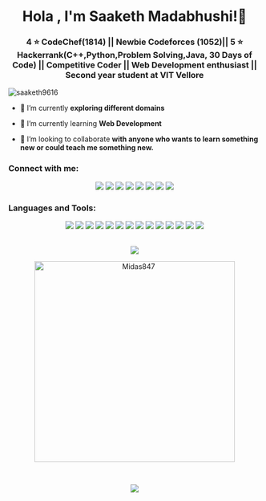<h1 align="center">Hola , I'm Saaketh Madabhushi!👋</h1>
<h3 align="center">4 ⭐ CodeChef(1814) || Newbie Codeforces (1052)|| 5 ⭐ Hackerrank(C++,Python,Problem Solving,Java, 30 Days of Code) || Competitive Coder || Web Development enthusiast || Second year student at VIT Vellore</h3>

<p align="left"> <img src="https://komarev.com/ghpvc/?username=saaketh9616&label=Profile%20views&color=0e75b6&style=flat" alt="saaketh9616" /> </p>

- 🔭 I’m currently **exploring different domains**

- 🌱 I’m currently learning **Web Development**

- 👯 I’m looking to collaborate **with anyone who wants to learn something new or could teach me something new.**

<h3 align="left">Connect with me:</h3>
<div align="center">
 <a href="https://www.linkedin.com/in/priya-saaketh-madabhushi-2341691bb/"><img src="https://img.shields.io/badge/LinkedIn-0077B5?style=for-the-badge&logo=linkedin&logoColor=white"/></a>
  <a href="https://www.instagram.com/saaketh_9616"><img src="https://img.shields.io/badge/Instagram-E4405F?style=for-the-badge&logo=instagram&logoColor=white"/></a>
  <a href="https://github.com/saaketh9616"><img src="https://img.shields.io/badge/GitHub-100000?style=for-the-badge&logo=github&logoColor=white"/></a>
  <a href="https://www.hackerrank.com/saaketh89"><img src="https://img.shields.io/badge/-Hackerrank-2EC866?style=for-the-badge&logo=HackerRank&logoColor=white"/></a>
  <a href="https://leetcode.com/saaketh89/"><img src="https://img.shields.io/badge/-LeetCode-FFA116?style=for-the-badge&logo=LeetCode&logoColor=black"/></a>
  <a href="https://www.codechef.com/users/saaketh_9616"><img src="https://img.shields.io/badge/Codechef-%23B92B27.svg?&style=for-the-badge&logo=Codechef&logoColor=white"/></a>
  <a href="https://www.hackerearth.com/@saaketh89"><img src="https://img.shields.io/badge/HackerEarth-%232C3454.svg?&style=for-the-badge&logo=HackerEarth&logoColor=Blue"/></a>
  <a href="https://codeforces.com/profile/Saaketh_9616"><img src="https://img.shields.io/badge/Codeforces-445f9d?style=for-the-badge&logo=Codeforces&logoColor=white"/></a>
  </div>
</p>
<div align="center">
<h3 align="left">Languages and Tools:</h3>
<img src="https://img.shields.io/badge/CSS3-1572B6?style=for-the-badge&logo=css3&logoColor=white"/>
<img src="https://img.shields.io/badge/HTML5-E34F26?style=for-the-badge&logo=html5&logoColor=white"/>
<img src="https://img.shields.io/badge/JavaScript-F7DF1E?style=for-the-badge&logo=javascript&logoColor=black"/>
<img src="https://img.shields.io/badge/C-00599C?style=for-the-badge&logo=c&logoColor=white"/>
<img src="https://img.shields.io/badge/Git-F05032?style=for-the-badge&logo=git&logoColor=white"/>
<img src="https://img.shields.io/badge/C%2B%2B-00599C?style=for-the-badge&logo=c%2B%2B&logoColor=white"/>
<img src="https://img.shields.io/badge/jQuery-0769AD?style=for-the-badge&logo=jquery&logoColor=white"/>
<img src="https://img.shields.io/badge/Bootstrap-563D7C?style=for-the-badge&logo=bootstrap&logoColor=white"/>
<img src="https://img.shields.io/badge/Java-ED8B00?style=for-the-badge&logo=java&logoColor=white"/>
<img src="https://img.shields.io/badge/Git-F05032?style=for-the-badge&logo=git&logoColor=white"/>
<img src="https://img.shields.io/badge/json-5E5C5C?style=for-the-badge&logo=json&logoColor=white" />
<img src="https://img.shields.io/badge/Netlify-00C7B7?style=for-the-badge&logo=netlify&logoColor=white"/>
<img src="https://img.shields.io/badge/Python-3776AB?style=for-the-badge&logo=python&logoColor=white" />
<img src="https://img.shields.io/badge/Visual_Studio_Code-0078D4?style=for-the-badge&logo=visual%20studio%20code&logoColor=white" />
</div>
<br>
<p align="center"><img src="https://github-readme-stats.vercel.app/api/top-langs?username=saaketh9616&show_icons=true&locale=en&layout=compact"/></p>

<p align="center"><img align="center" src="https://github-readme-streak-stats.herokuapp.com/?user=saaketh9616&theme=radical" alt="Midas847" mt="400" width="400" /></p></p>
<br>

<p align="center"><img src="https://github-readme-stats.vercel.app/api?username=saaketh9616&theme=onedark&show_icons=true&locale=en"/></p>
